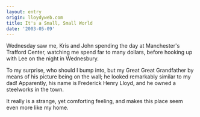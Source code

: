 ```yaml
---
layout: entry
origin: lloydyweb.com
title: It's a Small, Small World
date: '2003-05-09'
---
```

Wednesday saw me, Kris and John spending the day at Manchester's Trafford Center, watching me spend far to many dollars, before hooking up with Lee on the night in Wednesbury.

To my surprise, who should I bump into, but my Great Great Grandfather by means of his picture being on the wall; he looked remarkably similar to my dad! Apparently, his name is Frederick Henry Lloyd, and he owned a steelworks in the town.

It really is a strange, yet comforting feeling, and makes this place seem even more like my home.